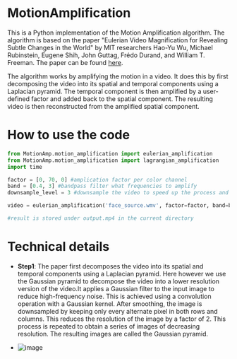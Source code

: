 # MotionAmplification

This is a Python implementation of the Motion Amplification algorithm. The algorithm is based on the paper "Eulerian Video Magnification for Revealing Subtle Changes in the World" by MIT researchers Hao-Yu Wu, Michael Rubinstein, Eugene Shih, John Guttag, Frédo Durand, and William T. Freeman. The paper can be found [here](http://people.csail.mit.edu/mrub/*paprs*/vidmag.pdf).

The algorithm works by amplifying the motion in a video. It does this by first decomposing the video into its spatial and temporal components using a Laplacian pyramid. The temporal component is then amplified by a user-defined factor and added back to the spatial component. The resulting video is then reconstructed from the amplified spatial component.




# How to use the code
``` python
from MotionAmp.motion_amplification import eulerian_amplification
from MotionAmp.motion_amplification import lagrangian_amplification
import time

factor = [0, 70, 0] #amplication factor per color channel
band = [0.4, 3] #bandpass filter what frequencies to amplify
downsample_level = 3 #downsample the video to speed up the process and eliuminate high frequency noise

video = eulerian_amplification('face_source.wmv', factor=factor, band=band, downsample_level=downsample_level)

#result is stored under output.mp4 in the current directory
```


# Technical details

* **Step1**: The paper first decomposes the video into its spatial and temporal components using a Laplacian pyramid. Here however we use the Gaussian pyramid to decompose the video into a lower resolution version of the video.It applies a Gaussian filter to the input image to reduce high-frequency noise. This is achieved using a convolution operation with a Gaussian kernel. After smoothing, the image is downsampled by keeping only every alternate pixel in both rows and columns. This reduces the resolution of the image by a factor of 2. This process is repeated to obtain a series of images of decreasing resolution. The resulting images are called the Gaussian pyramid.

* ![image](https://github.com/levi2234/MotionAmplification/assets/10477282/f8444ef1-afb2-4bea-8b17-e182c9477950)


